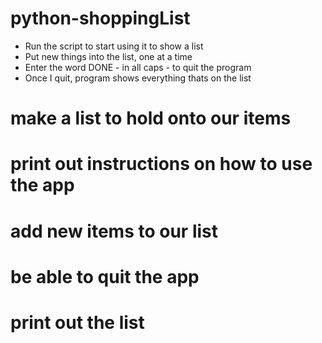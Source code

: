 # python-shoppingList

* Run the script to start using it to show a list
* Put new things into the list, one at a time
* Enter the word DONE - in all caps - to quit the program
* Once I quit, program shows everything thats on the list

# make a list to hold onto our items
# print out instructions on how to use the app
# add new items to our list
# be able to quit the app
# print out the list